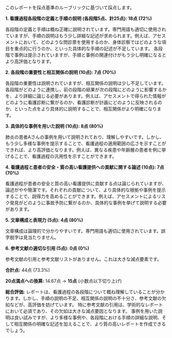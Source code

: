 このレポートを採点基準のルーブリックに基づいて採点します。

**1. 看護過程各段階の定義と手順の説明 (各段階5点、計25点): 18点 (72%)**

各段階の定義と手順は概ね正確に説明されています。専門用語も適切に使用されていますが、手順の説明はもう少し詳細な記述が求められます。例えば、アセスメントにおいて、どのような問診票を使用するのか、身体診察ではどのような項目を重点的に行うのか、といった具体的な手順の記述が不足しています。  各段階で事例は提示されていますが、手順と事例の関連付けがもう少し明確になるとより高評価となります。


**2. 各段階の重要性と相互関係の説明 (10点): 7点 (70%)**

各段階の重要性は説明されていますが、相互関係の説明は少し不足しています。各段階がどのように連携し、前の段階の結果が次の段階にどのように影響するかを、より詳細に論じる必要があります。例えば、アセスメントで得られた情報がどのように看護診断に繋がるのか、看護診断が計画にどのように反映されるのか、といった点をより具体的に説明することで、相互関係がより明確になります。


**3. 具体的な事例を用いた説明 (10点): 8点 (80%)**

肺炎の患者Aさんの事例を用いて説明されており、理解しやすいです。しかし、もう少し多様な事例を提示することで、看護過程の適用範囲の広さを示すことができれば、より高評価となります。例えば、異なる疾患や年齢層の患者を例に挙げることで、看護過程の汎用性を示すことができます。


**4. 看護過程と患者の安全・質の高い看護提供への貢献に関する論述 (10点): 7点 (70%)**

看護過程が患者の安全と質の高い看護提供に貢献する点は論じられていますが、論述がやや簡潔です。それぞれの貢献について、より具体的な根拠や事例を提示することで、説得力を高めることができます。例えば、アセスメントによるリスク発見がどのように事故予防に繋がるのか、具体的な事例を挙げて説明する必要があります。


**5. 文章構成と表現力 (5点): 4点 (80%)**

文章構成は論理的で分かりやすいです。専門用語も適切に使用されています。誤字脱字は見当たりません。


**6. 参考文献の適切な引用 (5点): 0点 (0%)**

参考文献の引用と参考文献リストがありません。これは大きな減点要素です。


**合計点:** 44点 (73.3%)

**20点満点への換算:** 14.67点  → **15点** (小数点以下切り上げ)


**総合評価:**  レポートは、看護過程の各段階について概ね理解していることが分かります。しかし、手順の説明の不足、相互関係の説明の不十分さ、参考文献の欠如などが、高評価を妨げています。  特に参考文献の引用は、学術的なレポートにおいて必須であり、その欠如は大きな減点要因となります。  事例を用いた説明は良い試みですが、より多様な事例や、各段階における手順の詳細な説明、そして相互関係の明確な記述を加えることで、より質の高いレポートを作成できるでしょう。

